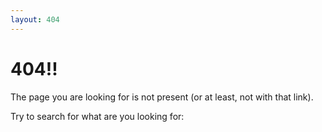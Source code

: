 ```yaml
---
layout: 404
---
```


# 404!!

The page you are looking for is not present (or at least, not with that link).


Try to search for what are you looking for:
